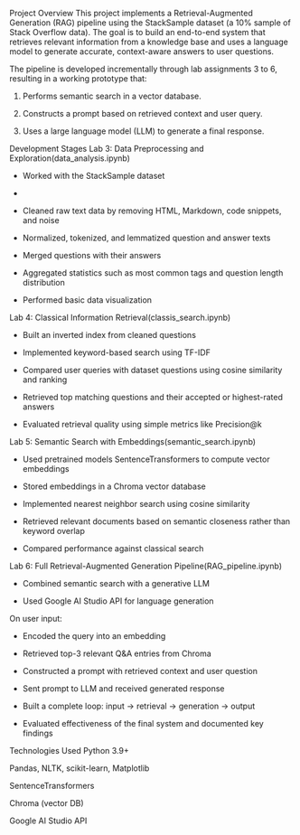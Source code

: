 Project Overview
This project implements a Retrieval-Augmented Generation (RAG) pipeline using the StackSample dataset (a 10% sample of Stack Overflow data). The goal is to build an end-to-end system that retrieves relevant information from a knowledge base and uses a language model to generate accurate, context-aware answers to user questions.

The pipeline is developed incrementally through lab assignments 3 to 6, resulting in a working prototype that:

1. Performs semantic search in a vector database.

2. Constructs a prompt based on retrieved context and user query.

3. Uses a large language model (LLM) to generate a final response.

Development Stages
Lab 3: Data Preprocessing and Exploration(data_analysis.ipynb)
- Worked with the StackSample dataset
- 
- Cleaned raw text data by removing HTML, Markdown, code snippets, and noise

- Normalized, tokenized, and lemmatized question and answer texts

- Merged questions with their answers

- Aggregated statistics such as most common tags and question length distribution

- Performed basic data visualization

Lab 4: Classical Information Retrieval(classis_search.ipynb)
- Built an inverted index from cleaned questions

- Implemented keyword-based search using TF-IDF 

- Compared user queries with dataset questions using cosine similarity and ranking

- Retrieved top matching questions and their accepted or highest-rated answers

 - Evaluated retrieval quality using simple metrics like Precision@k

Lab 5: Semantic Search with Embeddings(semantic_search.ipynb)
- Used pretrained models SentenceTransformers to compute vector embeddings

- Stored embeddings in a Chroma vector database

- Implemented nearest neighbor search using cosine similarity

- Retrieved relevant documents based on semantic closeness rather than keyword overlap

- Compared performance against classical search

Lab 6: Full Retrieval-Augmented Generation Pipeline(RAG_pipeline.ipynb)
- Combined semantic search with a generative LLM

 - Used Google AI Studio API for language generation

On user input:

 - Encoded the query into an embedding

 - Retrieved top-3 relevant Q&A entries from Chroma

 - Constructed a prompt with retrieved context and user question

 - Sent prompt to LLM and received generated response

- Built a complete loop: input → retrieval → generation → output

- Evaluated effectiveness of the final system and documented key findings

Technologies Used
Python 3.9+

Pandas, NLTK, scikit-learn, Matplotlib

SentenceTransformers

Chroma (vector DB)

Google AI Studio API
